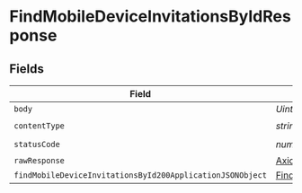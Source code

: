 # FindMobileDeviceInvitationsByIdResponse


## Fields

| Field                                                                                                                             | Type                                                                                                                              | Required                                                                                                                          | Description                                                                                                                       |
| --------------------------------------------------------------------------------------------------------------------------------- | --------------------------------------------------------------------------------------------------------------------------------- | --------------------------------------------------------------------------------------------------------------------------------- | --------------------------------------------------------------------------------------------------------------------------------- |
| `body`                                                                                                                            | *Uint8Array*                                                                                                                      | :heavy_minus_sign:                                                                                                                | N/A                                                                                                                               |
| `contentType`                                                                                                                     | *string*                                                                                                                          | :heavy_check_mark:                                                                                                                | N/A                                                                                                                               |
| `statusCode`                                                                                                                      | *number*                                                                                                                          | :heavy_check_mark:                                                                                                                | N/A                                                                                                                               |
| `rawResponse`                                                                                                                     | [AxiosResponse>](https://axios-http.com/docs/res_schema)                                                                          | :heavy_minus_sign:                                                                                                                | N/A                                                                                                                               |
| `findMobileDeviceInvitationsById200ApplicationJSONObject`                                                                         | [FindMobileDeviceInvitationsById200ApplicationJSON](../../models/operations/findmobiledeviceinvitationsbyid200applicationjson.md) | :heavy_minus_sign:                                                                                                                | OK                                                                                                                                |